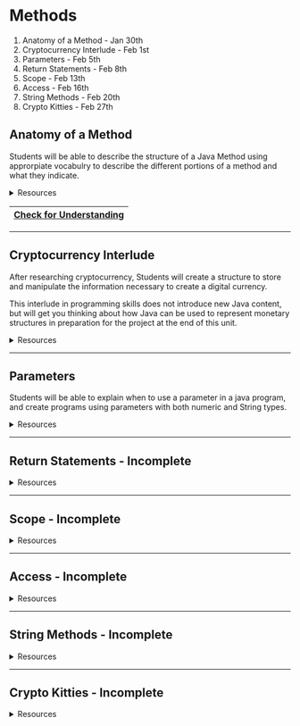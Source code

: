 # Methods

1. Anatomy of a Method - Jan 30th
2. Cryptocurrency Interlude - Feb 1st
3. Parameters - Feb 5th
4. Return Statements - Feb 8th
5. Scope - Feb 13th
6. Access - Feb 16th
7. String Methods - Feb 20th
8. Crypto Kitties - Feb 27th


## Anatomy of a Method
Students will be able to describe the structure of a Java Method using approrpiate vocabulry to describe the different portions of a method and what they indicate.
<details>
 <summary>Resources
 </summary>
 
* [Slides](https://docs.google.com/presentation/d/1w1CslBeWrUOoMpjy-n8wgeZJNHFzaKaQ-Se9YHlfVeQ/edit?usp=sharing)
* [Video - TBD](TBD)
* Readings
  * [Methods (Black Box)](https://drive.google.com/file/d/1rMGjRgU2GXU3lW-QnQcIsk_Yw0jBfYqA/view)
  * [Method Bodies](https://drive.google.com/file/d/1EVegNPoPdHLdyaSEthn4Nx7alDVAbUAI/view)
* [Lab A](https://docs.google.com/document/d/1fnK2u3tvShhp4paMYfMKafk0i0PIlMWGBhSYjTeC9Kg/edit?usp=sharing)

Lab Files:

**Java File** | **Tester**
:--:|:--:
[LineBreak](https://github.com/blakeCS/IntroComputerProgramming/blob/master/U2%20Methods/Method%20Anatomy/Examples/LineBreak.java) | n/a
[PrintJava](https://github.com/blakeCS/IntroComputerProgramming/blob/master/U2%20Methods/Method%20Anatomy/Exercises/PrintJava.java) | n/a

</details>

[**Check for Understanding**](https://blake.instructure.com/courses/1757/quizzes/3162)|
:--:|

***
## Cryptocurrency Interlude
After researching cryptocurrency, Students will create a structure to store and manipulate the information necessary to create a digital currency.  

This interlude in programming skills does not introduce new Java content, but will get you thinking about how Java can be used to represent monetary structures in preparation for the project at the end of this unit.

<details>
 <summary>Resources
 </summary>
 
* Readings
  * [What is Cryptocurrency](https://blockgeeks.com/guides/what-is-cryptocurrency/)
  * [What is Bitcoin](https://www.howtogeek.com/141374/htg-explains-what-is-bitcoin-and-how-does-it-work/)
  * [Hacking the CryptoKitty Genome](https://hackernoon.com/hacking-the-cryptokitties-genome-1cb3e7dddab3)
* [Activity](https://docs.google.com/document/d/1ijLMtYMd0FEITuuI-wvw1eW-SiPz-Kq3MrUj902ziWA/edit?usp=sharing)

</details>

***
## Parameters
Students will be able to explain when to use a parameter in a java program, and create programs using parameters with both numeric and String types.

<details>
 <summary>Resources
 </summary>
 
* [Slides](https://drive.google.com/open?id=1w1CslBeWrUOoMpjy-n8wgeZJNHFzaKaQ-Se9YHlfVeQ)
* [Video - TBD](TBD)
* Readings. NOTE: I highly suggest using this lesson's readings as supplemental material, not the main event.
  * [What is Actually Passed to a Method?](https://mathbits.com/MathBits/Java/Methods/PassingMethods.htm)
  * [How to use Methods that take Parameters in Java](http://www.dummies.com/programming/java/how-to-use-methods-that-take-parameters-in-java/)
  * [Java Methods](https://www.tutorialspoint.com/java/java_methods.htm)
* [Lab A](https://docs.google.com/document/d/102d6wQqq2kzDpbMmbANzL1_v0KNv2KYyTpnU3azzFE0/edit?usp=sharing)

Lab Files:

**Java File** | **Tester**
:--:|:--:
[Hello](https://github.com/blakeCS/IntroComputerProgramming/blob/master/U2%20Methods/Parameters/Examples/Hello.java) | n/a
[Sum](https://github.com/blakeCS/IntroComputerProgramming/blob/master/U2%20Methods/Parameters/Examples/Sum.java) | n/a
[Add10](https://github.com/blakeCS/IntroComputerProgramming/blob/master/U2%20Methods/Parameters/Exercises/Add10.java) | [Add10Tester](https://github.com/blakeCS/IntroComputerProgramming/blob/master/U2%20Methods/Parameters/Exercises/Add10Tester.java)
[Madlib](https://github.com/blakeCS/IntroComputerProgramming/blob/master/U2%20Methods/Parameters/Exercises/Madlib.java) | [MadlibTester](https://github.com/blakeCS/IntroComputerProgramming/blob/master/U2%20Methods/Parameters/Exercises/MadlibTester.java)

</details>

***
## Return Statements - Incomplete

<details>
 <summary>Resources
 </summary>
 
 * This lesson will be updated by Feb 2.
 
</details>

***
## Scope  - Incomplete
<details>
 <summary>Resources
 </summary>

 * This lesson will be updated by Feb 5.
 
</details>

***
## Access  - Incomplete
<details>
 <summary>Resources
 </summary>
 
 * This lesson will be updated by Feb 10.
 
</details>

***
## String Methods  - Incomplete
<details>
 <summary>Resources
 </summary>
 
 * This lesson will be updated by Feb 14.

</details>

***
## Crypto Kitties  - Incomplete
<details>
 <summary>Resources
 </summary>
 
 * This lesson will be updated by Feb 18.
 
</details>

